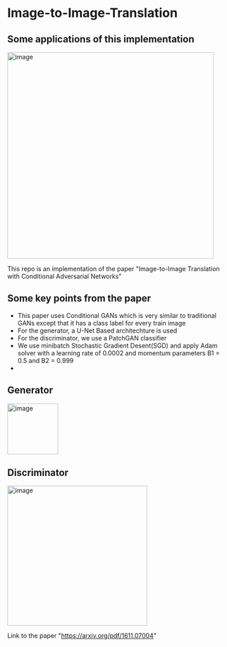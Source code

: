 # Image-to-Image-Translation

## Some applications of this implementation

<img width="468" alt="image" src="https://github.com/rraghavkaushik/Image-to-Image-Translation/assets/136466980/04726e00-ec34-4faf-ac45-6ea1a2e0b193">

This repo is an implementation of the paper "Image-to-Image Translation with Conditional Adversarial Networks" 

## Some key points from the paper 

- This paper uses Conditional GANs which is very similar to traditional GANs except that it has a class label for every train image
- For the generator, a U-Net Based architechture is used
- For the discriminator, we use a PatchGAN classifier
- We use minibatch Stochastic Gradient Desent(SGD) and apply Adam solver with a learning rate of 0.0002 and momentum parameters B1 = 0.5 and B2 = 0.999
- 


## Generator

<img width="115" alt="image" src="https://github.com/user-attachments/assets/6d32921c-88f9-4f0e-a997-382b636b494b">


## Discriminator

<img width="317" alt="image" src="https://github.com/user-attachments/assets/bcb9fbfb-0bb4-4239-a120-a061e8e99653">


Link to the paper "https://arxiv.org/pdf/1611.07004"
